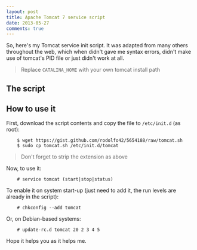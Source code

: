 ```yaml
---
layout: post
title: Apache Tomcat 7 service script
date: 2013-05-27
comments: true
---
```


So, here's my Tomcat service init script. It was adapted from many others throughout the web, which when didn't gave me syntax errors, didn't make use of tomcat's PID file or just didn't work at all.

<!-- more -->

> Replace `CATALINA_HOME` with your own tomcat install path

## The script

<script src="https://gist.github.com/rodolfo42/5654188.js"></script>

## How to use it

First, download the script contents and copy the file to `/etc/init.d` (as root):

		$ wget https://gist.github.com/rodolfo42/5654188/raw/tomcat.sh
		$ sudo cp tomcat.sh /etc/init.d/tomcat

> Don't forget to strip the extension as above

Now, to use it:

		# service tomcat (start|stop|status)

To enable it on system start-up (just need to add it, the run levels are already in the script):

		# chkconfig --add tomcat

Or, on Debian-based systems:

		# update-rc.d tomcat 20 2 3 4 5

Hope it helps you as it helps me.